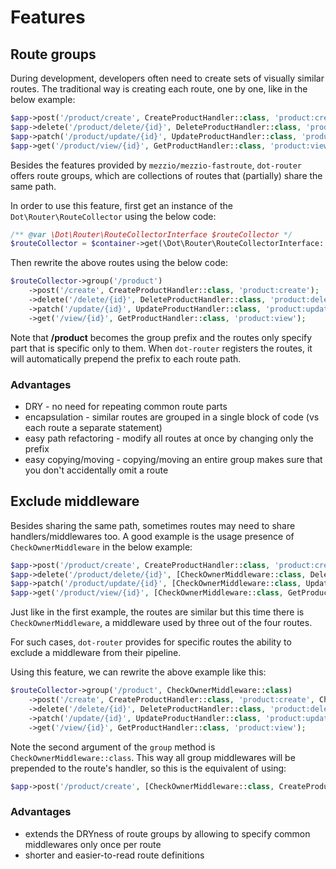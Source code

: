 # Features

## Route groups

During development, developers often need to create sets of visually similar routes.
The traditional way is creating each route, one by one, like in the below example:

```php
$app->post('/product/create', CreateProductHandler::class, 'product:create');
$app->delete('/product/delete/{id}', DeleteProductHandler::class, 'product:delete');
$app->patch('/product/update/{id}', UpdateProductHandler::class, 'product:update');
$app->get('/product/view/{id}', GetProductHandler::class, 'product:view');
```

Besides the features provided by `mezzio/mezzio-fastroute`, `dot-router` offers route groups, which are collections of routes that (partially) share the same path.

In order to use this feature, first get an instance of the `Dot\Router\RouteCollector` using the below code:

```php
/** @var \Dot\Router\RouteCollectorInterface $routeCollector */
$routeCollector = $container->get(\Dot\Router\RouteCollectorInterface::class);
```

Then rewrite the above routes using the below code:

```php
$routeCollector->group('/product')
    ->post('/create', CreateProductHandler::class, 'product:create');
    ->delete('/delete/{id}', DeleteProductHandler::class, 'product:delete');
    ->patch('/update/{id}', UpdateProductHandler::class, 'product:update');
    ->get('/view/{id}', GetProductHandler::class, 'product:view');
```

Note that **/product** becomes the group prefix and the routes only specify part that is specific only to them.
When `dot-router` registers the routes, it will automatically prepend the prefix to each route path.

### Advantages

- DRY - no need for repeating common route parts
- encapsulation - similar routes are grouped in a single block of code (vs each route a separate statement)
- easy path refactoring - modify all routes at once by changing only the prefix
- easy copying/moving - copying/moving an entire group makes sure that you don't accidentally omit a route

## Exclude middleware

Besides sharing the same path, sometimes routes may need to share handlers/middlewares too.
A good example is the usage presence of `CheckOwnerMiddleware` in the below example:

```php
$app->post('/product/create', CreateProductHandler::class, 'product:create');
$app->delete('/product/delete/{id}', [CheckOwnerMiddleware::class, DeleteProductHandler::class], 'product:delete');
$app->patch('/product/update/{id}', [CheckOwnerMiddleware::class, UpdateProductHandler::class], 'product:update');
$app->get('/product/view/{id}', [CheckOwnerMiddleware::class, GetProductHandler::class], 'product:view');
```

Just like in the first example, the routes are similar but this time there is `CheckOwnerMiddleware`, a middleware used by three out of the four routes.

For such cases, `dot-router` provides for specific routes the ability to exclude a middleware from their pipeline.

Using this feature, we can rewrite the above example like this:

```php
$routeCollector->group('/product', CheckOwnerMiddleware::class)
    ->post('/create', CreateProductHandler::class, 'product:create', CheckOwnerMiddleware::class)
    ->delete('/delete/{id}', DeleteProductHandler::class, 'product:delete')
    ->patch('/update/{id}', UpdateProductHandler::class, 'product:update')
    ->get('/view/{id}', GetProductHandler::class, 'product:view');
```

Note the second argument of the `group` method is `CheckOwnerMiddleware::class`.
This way all group middlewares will be prepended to the route's handler, so this is the equivalent of using:

```php
$app->post('/product/create', [CheckOwnerMiddleware::class, CreateProductHandler::class], 'product:create')
```

### Advantages

- extends the DRYness of route groups by allowing to specify common middlewares only once per route
- shorter and easier-to-read route definitions
